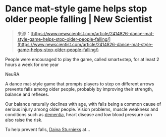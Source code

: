 <!--yml
category: 未分类
date: 2024-05-27 14:33:45
-->

# Dance mat-style game helps stop older people falling | New Scientist

> 来源：[https://www.newscientist.com/article/2414826-dance-mat-style-game-helps-stop-older-people-falling/](https://www.newscientist.com/article/2414826-dance-mat-style-game-helps-stop-older-people-falling/)

People were encouraged to play the game, called smart±step, for at least 2 hours a week for one year

NeuRA

A dance mat-style game that prompts players to step on different arrows prevents falls among older people, probably by improving their strength, balance and reflexes.

Our balance naturally declines with age, with falls being a common cause of serious injury among older people. Vision problems, muscle weakness and conditions such as [dementia](/article-topic/dementia/), heart disease and low blood pressure can also raise the risk.

To help prevent falls, [Daina Sturnieks](https://www.unsw.edu.au/staff/daina-sturnieks) at…